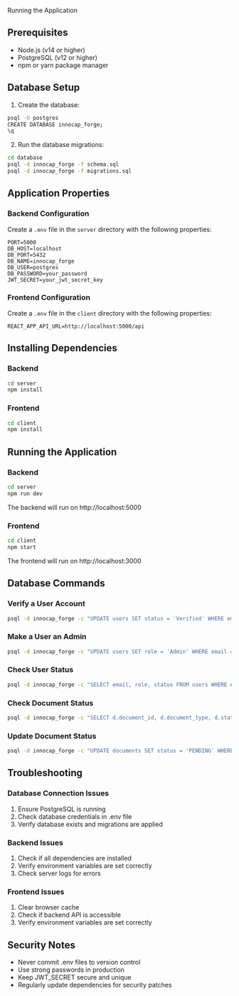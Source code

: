 Running the Application

## Prerequisites
- Node.js (v14 or higher)
- PostgreSQL (v12 or higher)
- npm or yarn package manager

## Database Setup

1. Create the database:
```bash
psql -U postgres
CREATE DATABASE innocap_forge;
\q
```

2. Run the database migrations:
```bash
cd database
psql -d innocap_forge -f schema.sql
psql -d innocap_forge -f migrations.sql
```

## Application Properties

### Backend Configuration
Create a `.env` file in the `server` directory with the following properties:
```env
PORT=5000
DB_HOST=localhost
DB_PORT=5432
DB_NAME=innocap_forge
DB_USER=postgres
DB_PASSWORD=your_password
JWT_SECRET=your_jwt_secret_key
```

### Frontend Configuration
Create a `.env` file in the `client` directory with the following properties:
```env
REACT_APP_API_URL=http://localhost:5000/api
```

## Installing Dependencies

### Backend
```bash
cd server
npm install
```

### Frontend
```bash
cd client
npm install
```

## Running the Application

### Backend
```bash
cd server
npm run dev
```
The backend will run on http://localhost:5000

### Frontend
```bash
cd client
npm start
```
The frontend will run on http://localhost:3000

## Database Commands

### Verify a User Account
```bash
psql -d innocap_forge -c "UPDATE users SET status = 'Verified' WHERE email = 'user@example.com';"
```

### Make a User an Admin
```bash
psql -d innocap_forge -c "UPDATE users SET role = 'Admin' WHERE email = 'user@example.com';"
```

### Check User Status
```bash
psql -d innocap_forge -c "SELECT email, role, status FROM users WHERE email = 'user@example.com';"
```

### Check Document Status
```bash
psql -d innocap_forge -c "SELECT d.document_id, d.document_type, d.status, d.created_at FROM documents d JOIN users u ON d.user_id = u.user_id WHERE u.email = 'user@example.com';"
```

### Update Document Status
```bash
psql -d innocap_forge -c "UPDATE documents SET status = 'PENDING' WHERE document_id = document_id;"
```


## Troubleshooting

### Database Connection Issues
1. Ensure PostgreSQL is running
2. Check database credentials in .env file
3. Verify database exists and migrations are applied

### Backend Issues
1. Check if all dependencies are installed
2. Verify environment variables are set correctly
3. Check server logs for errors

### Frontend Issues
1. Clear browser cache
2. Check if backend API is accessible
3. Verify environment variables are set correctly

## Security Notes
- Never commit .env files to version control
- Use strong passwords in production
- Keep JWT_SECRET secure and unique
- Regularly update dependencies for security patches
